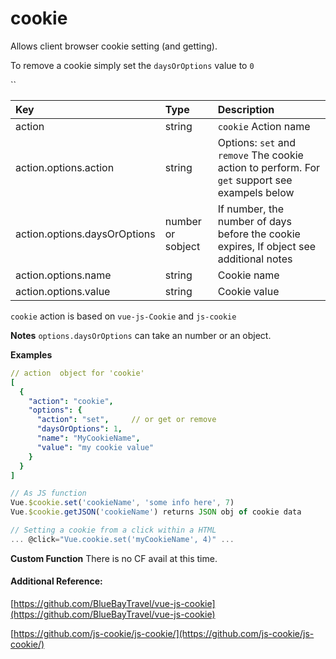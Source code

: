 # cookie

Allows client browser cookie setting \(and getting\).

To remove a cookie simply set the  `daysOrOptions` value to `0`

\`\`

| Key | Type | Description |
| :--- | :--- | :--- |
| action | string | `cookie` Action name |
| action.options.action | string | Options: `set`  and `remove` The cookie action to perform. For `get` support see exampels below |
| action.options.daysOrOptions | number or sobject | If number, the number of days before the cookie expires, If object see additional notes |
| action.options.name | string | Cookie name |
| action.options.value | string | Cookie value |

`cookie` action is based on `vue-js-Cookie` and `js-cookie`

**Notes** `options.daysOrOptions` can take an number or an object.

**Examples**

```yaml
// action  object for 'cookie'
[
  {
    "action": "cookie",
    "options": {
      "action": "set",     // or get or remove
      "daysOrOptions": 1,
      "name": "MyCookieName",
      "value": "my cookie value"
    }
  }
]
```

```javascript
// As JS function 
Vue.$cookie.set('cookieName', 'some info here', 7)
Vue.$cookie.getJSON('cookieName') returns JSON obj of cookie data

// Setting a cookie from a click within a HTML 
... @click="Vue.cookie.set('myCookieName', 4)" ...
```

**Custom Function** There is no CF avail at this time.

#### Additional Reference:

[https://github.com/BlueBayTravel/vue-js-cookie](https://github.com/BlueBayTravel/vue-js-cookie)

 [https://github.com/js-cookie/js-cookie/](https://github.com/js-cookie/js-cookie/)

